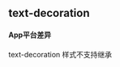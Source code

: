 ## text-decoration


<!-- CSSJSON.text-decoration.description -->

<!-- CSSJSON.text-decoration.syntax -->

<!-- CSSJSON.text-decoration.values -->

<!-- CSSJSON.text-decoration.defaultValue -->

<!-- CSSJSON.text-decoration.unixTags -->

<!-- CSSJSON.text-decoration.compatibility -->

#### App平台差异  
text-decoration 样式不支持继承

<!-- CSSJSON.text-decoration.reference -->